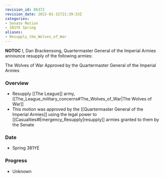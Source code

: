 ```yaml
---
revision_id: 86372
revision_date: 2022-01-31T21:39:33Z
categories:
- Senate Motion
- 381YE Spring
aliases:
- Resupply_the_Wolves_of_War
---
```



__NOTOC__
I, Dan Brackensong, Quartermaster General of the Imperial Armies announce resupply of the following armies:

The Wolves of War
Approved by the Quartermaster General of the Imperial Armies

### Overview
* Resupply [[The League]] army, [[The_League_military_concerns#The_Wolves_of_War|The Wolves of War]]
* This motion was approved by the [[Quartermaster General of the Imperial Armies]] using the legal power to [[Casualties#Emergency_Resupply|resupply]] armies granted to them by the Senate

### Date
* Spring 381YE

### Progress
* Unknown